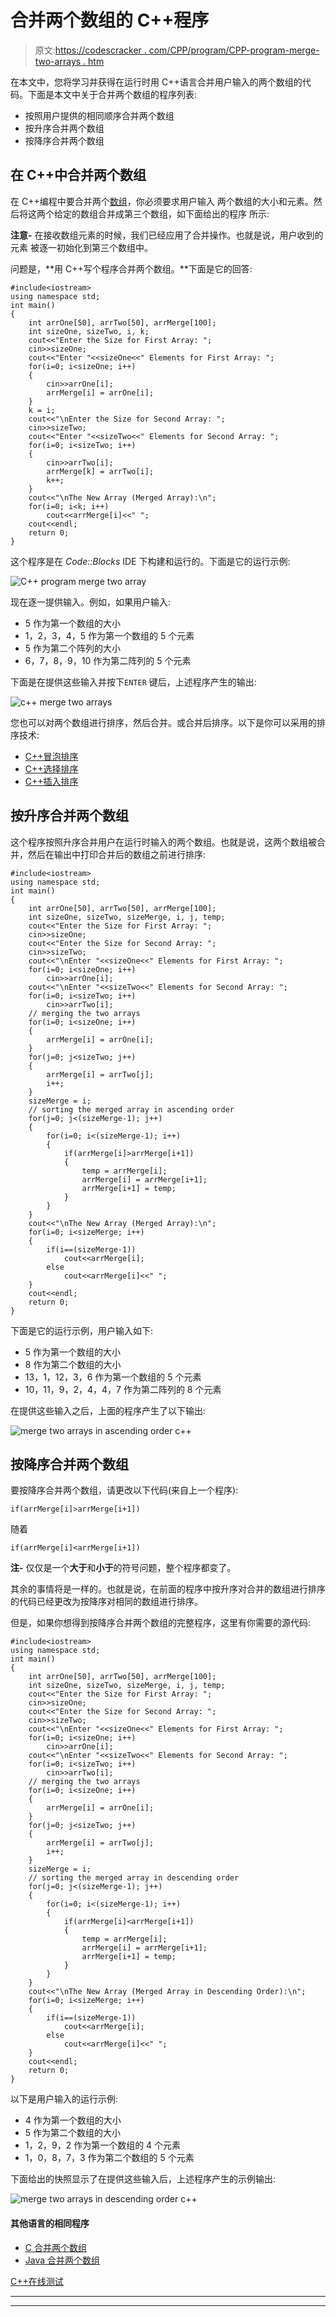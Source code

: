 # 合并两个数组的 C++程序

> 原文:[https://codescracker . com/CPP/program/CPP-program-merge-two-arrays . htm](https://codescracker.com/cpp/program/cpp-program-merge-two-arrays.htm)

在本文中，您将学习并获得在运行时用 C++语言合并用户输入的两个数组的代码。下面是本文中关于合并两个数组的程序列表:

*   按照用户提供的相同顺序合并两个数组
*   按升序合并两个数组
*   按降序合并两个数组

## 在 C++中合并两个数组

在 C++编程中要合并两个[数组](/cpp/cpp-arrays.htm)，你必须要求用户输入 两个数组的大小和元素。然后将这两个给定的数组合并成第三个数组，如下面给出的程序 所示:

**注意-** 在接收数组元素的时候，我们已经应用了合并操作。也就是说，用户收到的元素 被逐一初始化到第三个数组中。

问题是，**用 C++写个程序合并两个数组。**下面是它的回答:

```
#include<iostream>
using namespace std;
int main()
{
    int arrOne[50], arrTwo[50], arrMerge[100];
	int sizeOne, sizeTwo, i, k;
    cout<<"Enter the Size for First Array: ";
    cin>>sizeOne;
    cout<<"Enter "<<sizeOne<<" Elements for First Array: ";
    for(i=0; i<sizeOne; i++)
    {
        cin>>arrOne[i];
        arrMerge[i] = arrOne[i];
    }
    k = i;
    cout<<"\nEnter the Size for Second Array: ";
    cin>>sizeTwo;
    cout<<"Enter "<<sizeTwo<<" Elements for Second Array: ";
    for(i=0; i<sizeTwo; i++)
    {
        cin>>arrTwo[i];
        arrMerge[k] = arrTwo[i];
        k++;
    }
    cout<<"\nThe New Array (Merged Array):\n";
    for(i=0; i<k; i++)
        cout<<arrMerge[i]<<" ";
    cout<<endl;
    return 0;
}
```

这个程序是在 *Code::Blocks* IDE 下构建和运行的。下面是它的运行示例:

![C++ program merge two array](../Images/1553181d76b8e9a9e76aeb6103a7f389.png)

现在逐一提供输入。例如，如果用户输入:

*   5 作为第一个数组的大小
*   1，2，3，4，5 作为第一个数组的 5 个元素
*   5 作为第二个阵列的大小
*   6，7，8，9，10 作为第二阵列的 5 个元素

下面是在提供这些输入并按下`ENTER` 键后，上述程序产生的输出:

![c++ merge two arrays](../Images/6218c96dcdfa9df6b6a2530a52d07602.png)

您也可以对两个数组进行排序，然后合并。或合并后排序。以下是你可以采用的排序技术:

*   [C++冒泡排序](/cpp/program/cpp-program-bubble-sort.htm)
*   [C++选择排序](/cpp/program/cpp-program-selection-sort.htm)
*   [C++插入排序](/cpp/program/cpp-program-Insertion-sort.htm)

## 按升序合并两个数组

这个程序按照升序合并用户在运行时输入的两个数组。也就是说，这两个数组被合并，然后在输出中打印合并后的数组之前进行排序:

```
#include<iostream>
using namespace std;
int main()
{
    int arrOne[50], arrTwo[50], arrMerge[100];
    int sizeOne, sizeTwo, sizeMerge, i, j, temp;
    cout<<"Enter the Size for First Array: ";
    cin>>sizeOne;
    cout<<"Enter the Size for Second Array: ";
    cin>>sizeTwo;
    cout<<"\nEnter "<<sizeOne<<" Elements for First Array: ";
    for(i=0; i<sizeOne; i++)
        cin>>arrOne[i];
    cout<<"\nEnter "<<sizeTwo<<" Elements for Second Array: ";
    for(i=0; i<sizeTwo; i++)
        cin>>arrTwo[i];
    // merging the two arrays
    for(i=0; i<sizeOne; i++)
    {
        arrMerge[i] = arrOne[i];
    }
    for(j=0; j<sizeTwo; j++)
    {
        arrMerge[i] = arrTwo[j];
        i++;
    }
    sizeMerge = i;
    // sorting the merged array in ascending order
    for(j=0; j<(sizeMerge-1); j++)
    {
        for(i=0; i<(sizeMerge-1); i++)
        {
            if(arrMerge[i]>arrMerge[i+1])
            {
                temp = arrMerge[i];
                arrMerge[i] = arrMerge[i+1];
                arrMerge[i+1] = temp;
            }
        }
    }
    cout<<"\nThe New Array (Merged Array):\n";
    for(i=0; i<sizeMerge; i++)
    {
        if(i==(sizeMerge-1))
            cout<<arrMerge[i];
        else
            cout<<arrMerge[i]<<" ";
    }
    cout<<endl;
    return 0;
}
```

下面是它的运行示例，用户输入如下:

*   5 作为第一个数组的大小
*   8 作为第二个数组的大小
*   13，1，12，3，6 作为第一个数组的 5 个元素
*   10，11，9，2，4，4，7 作为第二阵列的 8 个元素

在提供这些输入之后，上面的程序产生了以下输出:

![merge two arrays in ascending order c++](../Images/d36049f3577e8fbe89179b871abaf331.png)

## 按降序合并两个数组

要按降序合并两个数组，请更改以下代码(来自上一个程序):

```
if(arrMerge[i]>arrMerge[i+1])
```

随着

```
if(arrMerge[i]<arrMerge[i+1])
```

**注-** 仅仅是一个**大于**和**小于**的符号问题，整个程序都变了。

其余的事情将是一样的。也就是说，在前面的程序中按升序对合并的数组进行排序的代码已经更改为按降序对相同的数组进行排序。

但是，如果你想得到按降序合并两个数组的完整程序，这里有你需要的源代码:

```
#include<iostream>
using namespace std;
int main()
{
    int arrOne[50], arrTwo[50], arrMerge[100];
    int sizeOne, sizeTwo, sizeMerge, i, j, temp;
    cout<<"Enter the Size for First Array: ";
    cin>>sizeOne;
    cout<<"Enter the Size for Second Array: ";
    cin>>sizeTwo;
    cout<<"\nEnter "<<sizeOne<<" Elements for First Array: ";
    for(i=0; i<sizeOne; i++)
        cin>>arrOne[i];
    cout<<"\nEnter "<<sizeTwo<<" Elements for Second Array: ";
    for(i=0; i<sizeTwo; i++)
        cin>>arrTwo[i];
    // merging the two arrays
    for(i=0; i<sizeOne; i++)
    {
        arrMerge[i] = arrOne[i];
    }
    for(j=0; j<sizeTwo; j++)
    {
        arrMerge[i] = arrTwo[j];
        i++;
    }
    sizeMerge = i;
    // sorting the merged array in descending order
    for(j=0; j<(sizeMerge-1); j++)
    {
        for(i=0; i<(sizeMerge-1); i++)
        {
            if(arrMerge[i]<arrMerge[i+1])
            {
                temp = arrMerge[i];
                arrMerge[i] = arrMerge[i+1];
                arrMerge[i+1] = temp;
            }
        }
    }
    cout<<"\nThe New Array (Merged Array in Descending Order):\n";
    for(i=0; i<sizeMerge; i++)
    {
        if(i==(sizeMerge-1))
            cout<<arrMerge[i];
        else
            cout<<arrMerge[i]<<" ";
    }
    cout<<endl;
    return 0;
}
```

以下是用户输入的运行示例:

*   4 作为第一个数组的大小
*   5 作为第二个数组的大小
*   1，2，9，2 作为第一个数组的 4 个元素
*   1，0，8，7，3 作为第二个数组的 5 个元素

下面给出的快照显示了在提供这些输入后，上述程序产生的示例输出:

![merge two arrays in descending order c++](../Images/a809045f75a35fea22a74c7eefa6bb58.png)

#### 其他语言的相同程序

*   [C 合并两个数组](/c/program/c-program-merge-two-arrays.htm)
*   [Java 合并两个数组](/java/program/java-program-merge-two-arrays.htm)

[C++在线测试](/exam/showtest.php?subid=3)

* * *

* * *